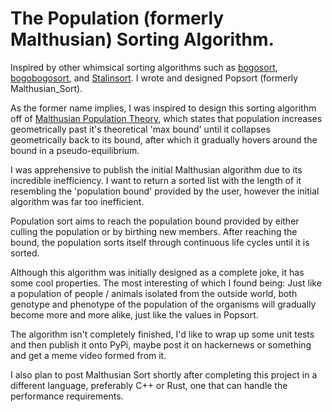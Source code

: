 # The Population (formerly Malthusian) Sorting Algorithm.

Inspired by other whimsical sorting algorithms such as [bogosort](https://yaav.leonardini.dev/algorithms/sorting/bogo-sort.html), [bogobogosort](https://yaav.leonardini.dev/algorithms/sorting/bogobogo-sort.html), and [Stalinsort](https://www.youtube.com/watch?v=hyOlWQ9MLPI). I wrote and designed Popsort (formerly Malthusian_Sort). 

As the former name implies, I was inspired to design this sorting algorithm off of [Malthusian Population Theory](https://en.wikipedia.org/wiki/Malthusianism), which states that population increases geometrically past it's theoretical 'max bound' until it collapses geometrically back to its bound, after which it gradually hovers around the bound in a pseudo-equilibrium.

I was apprehensive to publish the initial Malthusian algorithm due to its incredible inefficiency. I want to return a sorted list with the length of it resembling the 'population bound' provided by the user, however the initial algorithm was far too inefficient.

Population sort aims to reach the population bound provided by either culling the population or by birthing new members. After reaching the bound, the population sorts itself through continuous life cycles until it is sorted. 

Although this algorithm was initially designed as a complete joke, it has some cool properties. The most interesting of which I found being: Just like a population of people / animals isolated from the outside world, both genotype and phenotype of the population of the organisms will gradually become more and more alike, just like the values in Popsort.

The algorithm isn't completely finished, I'd like to wrap up some unit tests and then publish it onto PyPi, maybe post it on hackernews or something and get a meme video formed from it. 

I also plan to post Malthusian Sort shortly after completing this project in a different language, preferably C++ or Rust, one that can handle the performance requirements.
